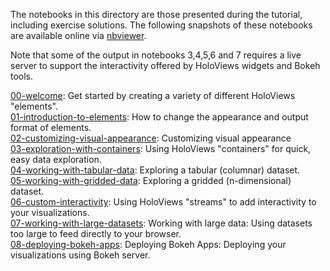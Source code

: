 
The notebooks in this directory are those presented during the tutorial,
including exercise solutions. The following snapshots of these notebooks
are available online via [nbviewer](https://nbviewer.jupyter.org).

Note that some of the output in notebooks 3,4,5,6 and 7 requires a live
server to support the interactivity offered by HoloViews widgets and
Bokeh tools.


[00-welcome](https://nbviewer.jupyter.org/gist/jlstevens/adb550e7a43fbafafeef7bd4d263e026): Get started by creating a variety of different HoloViews "elements". <br>
[01-introduction-to-elements](https://nbviewer.jupyter.org/gist/jlstevens/93fec6e5c35262fbbb6ecb16b7b4d6ed): How to change the appearance and output format of elements.<br>
[02-customizing-visual-appearance](https://nbviewer.jupyter.org/gist/jlstevens/2fcdb6795801b93ef5bb7fd0301a2cb5): Customizing visual appearance<br>
[03-exploration-with-containers](https://nbviewer.jupyter.org/gist/jlstevens/cefb3a51ec1927613a48cfea73dc25f4): Using HoloViews "containers" for quick, easy data exploration.<br>
[04-working-with-tabular-data](https://nbviewer.jupyter.org/gist/jlstevens/d8c2233b8e9ae6aeddd8bd3673c2504b): Exploring a tabular (columnar) dataset.<br>
[05-working-with-gridded-data](https://nbviewer.jupyter.org/gist/jlstevens/addb349ab03ae1d5181cd9b7013aaeb7):  Exploring a gridded (n-dimensional) dataset.<br>
[06-custom-interactivity](https://nbviewer.jupyter.org/gist/jlstevens/3942b51e0e7a75df9a437f151936ef70): Using HoloViews "streams" to add interactivity to your visualizations.<br>
[07-working-with-large-datasets](https://nbviewer.jupyter.org/gist/jlstevens/4f7348b5fa67d51d3b71670fca5c22ae):  Working with large data: Using datasets too large to feed directly to your browser.<br>
[08-deploying-bokeh-apps](https://nbviewer.jupyter.org/gist/jlstevens/f13d16581399195a5889d95ecd70b3b8): Deploying Bokeh Apps: Deploying your visualizations using Bokeh server.<br>